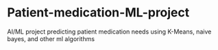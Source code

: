 # Patient-medication-ML-project
AI/ML project predicting patient medication needs using K-Means, naive bayes, and other ml algorithms 
